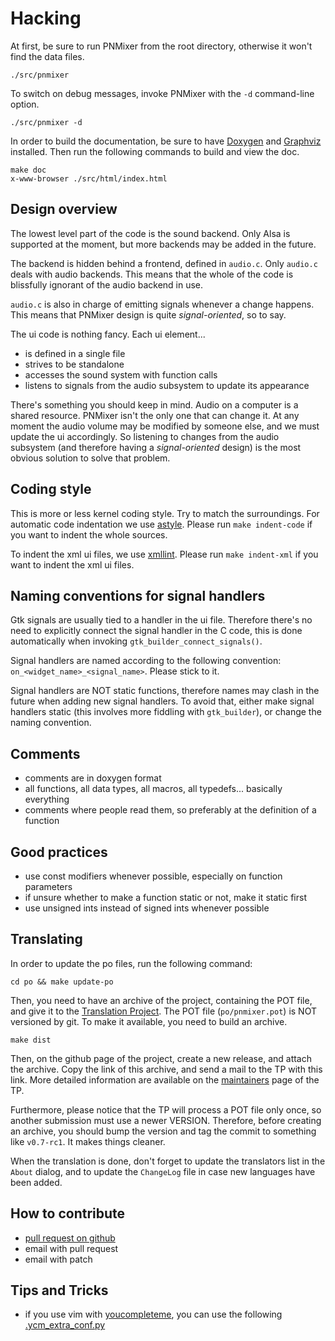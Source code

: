 # Hacking

At first, be sure to run PNMixer from the root directory, otherwise it won't
find the data files.

	./src/pnmixer

To switch on debug messages, invoke PNMixer with the `-d` command-line option.

	./src/pnmixer -d

In order to build the documentation, be sure to have
[Doxygen](http://www.doxygen.org) and [Graphviz](htpp://www.graphviz.org)
installed. Then run the following commands to build and view the doc.

	make doc
	x-www-browser ./src/html/index.html

## Design overview

The lowest level part of the code is the sound backend. Only Alsa is supported
at the moment, but more backends may be added in the future.

The backend is hidden behind a frontend, defined in `audio.c`. Only `audio.c`
deals with audio backends. This means that the whole of the code is blissfully
ignorant of the audio backend in use.

`audio.c` is also in charge of emitting signals whenever a change happens.
This means that PNMixer design is quite *signal-oriented*, so to say.

The ui code is nothing fancy. Each ui element...

* is defined in a single file
* strives to be standalone
* accesses the sound system with function calls
* listens to signals from the audio subsystem to update its appearance

There's something you should keep in mind. Audio on a computer is a shared
resource. PNMixer isn't the only one that can change it.
At any moment the audio volume may be modified by someone else,
and we must update the ui accordingly. So listening to changes from
the audio subsystem (and therefore having a *signal-oriented* design)
is the most obvious solution to solve that problem.

## Coding style

This is more or less kernel coding style. Try to match the surroundings.
For automatic code indentation we use [astyle](http://astyle.sourceforge.net/).
Please run `make indent-code` if you want to indent the whole sources.

To indent the xml ui files, we use [xmllint](http://xmlsoft.org/xmllint.html).
Please run `make indent-xml` if you want to indent the xml ui files.

## Naming conventions for signal handlers

Gtk signals are usually tied to a handler in the ui file. Therefore there's no
need to explicitly connect the signal handler in the C code, this is done
automatically when invoking `gtk_builder_connect_signals()`.

Signal handlers are named according to the following convention:
`on_<widget_name>_<signal_name>`. Please stick to it.

Signal handlers are NOT static functions, therefore names may clash in the
future when adding new signal handlers. To avoid that, either make signal
handlers static (this involves more fiddling with `gtk_builder`), or change
the naming convention.

## Comments

* comments are in doxygen format
* all functions, all data types, all macros, all typedefs... basically everything
* comments where people read them, so preferably at the definition of a function

## Good practices

* use const modifiers whenever possible, especially on function parameters
* if unsure whether to make a function static or not, make it static first
* use unsigned ints instead of signed ints whenever possible

## Translating

In order to update the po files, run the following command:

	cd po && make update-po 

Then, you need to have an archive of the project, containing the POT file,
and give it to the [Translation Project](http://translationproject.org).
The POT file (`po/pnmixer.pot`) is NOT versioned by git. 
To make it available, you need to build an archive.

	make dist

Then, on the github page of the project, create a new release, and attach
the archive. Copy the link of this archive, and send a mail to the TP with
this link. More detailed information are available on the
[maintainers](http://translationproject.org/html/maintainers.html)
page of the TP.

Furthermore, please notice that the TP will process a POT file only once,
so another submission must use a newer VERSION. Therefore, before creating
an archive, you should bump the version and tag the commit to something like
`v0.7-rc1`. It makes things cleaner.

When the translation is done, don't forget to update the translators list
in the `About` dialog, and to update the `ChangeLog` file in case new
languages have been added.

## How to contribute

* [pull request on github](https://github.com/nicklan/pnmixer/pulls)
* email with pull request
* email with patch

## Tips and Tricks

* if you use vim with [youcompleteme](http://valloric.github.io/YouCompleteMe/), you can use the following [.ycm_extra_conf.py](https://gist.github.com/hasufell/0a97cc13de3ef2f061bb)
